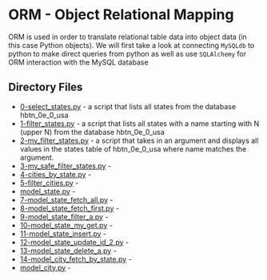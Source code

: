 # ORM - Object Relational Mapping

ORM is used in order to translate relational table data into object data (in this case Python objects). We 
will first take a look at connecting `MySQLdb` to python to make direct queries from python as well as use 
`SQLAlchemy` for ORM interaction with the MySQL database

## Directory Files

* [0-select_states.py](0-select_states.py) - a script that lists all states from the database hbtn_0e_0_usa
* [1-filter_states.py](1-filter_states.py) -  a script that lists all states with a name starting with N (upper N) from the database hbtn_0e_0_usa
* [2-my_filter_states.py](2-my_filter_states.py) - a script that takes in an argument and displays all values in the states table of hbtn_0e_0_usa where name matches the argument.
* [3-my_safe_filter_states.py](3-my_safe_filter_states.py) - 
* [4-cities_by_state.py](4-cities_by_state.py) - 
* [5-filter_cities.py](5-filter_cities.py) - 
* [model_state.py](model_state.py) - 
* [7-model_state_fetch_all.py](7-model_state_fetch_all.py) - 
* [8-model_state_fetch_first.py]() - 
* [9-model_state_filter_a.py]() - 
* [10-model_state_my_get.py]() - 
* [11-model_state_insert.py]() - 
* [12-model_state_update_id_2.py]() - 
* [13-model_state_delete_a.py]() - 
* [14-model_city_fetch_by_state.py]() - 
* [model_city.py]() - 
